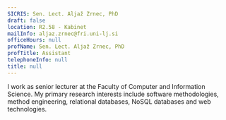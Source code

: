 ```yaml
---
SICRIS: Sen. Lect. Aljaž Zrnec, PhD
draft: false
location: R2.58 - Kabinet
mailInfo: aljaz.zrnec@fri.uni-lj.si
officeHours: null
profName: Sen. Lect. Aljaž Zrnec, PhD
profTitle: Assistant
telephoneInfo: null
title: null
---
```



I work as senior lecturer at the Faculty of Computer and Information Science. My primary research interests include software methodologies, method engineering, relational databases, NoSQL databases and web technologies.